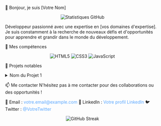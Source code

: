 👋 Bonjour, je suis [Votre Nom]
<div align="center">
  <img src="https://github-readme-stats.vercel.app/api?username=VotreNomUtilisateur&show_icons=true&theme=radical" alt="Statistiques GitHub">
</div>

Développeur passionné avec une expertise en [vos domaines d'expertise]. Je suis constamment à la recherche de nouveaux défis et d'opportunités pour apprendre et grandir dans le monde du développement.

🚀 Mes compétences
<p align="center">
  <img src="https://img.shields.io/badge/HTML5-E34F26?style=for-the-badge&logo=html5&logoColor=white" alt="HTML5">
  <img src="https://img.shields.io/badge/CSS3-1572B6?style=for-the-badge&logo=css3&logoColor=white" alt="CSS3">
  <img src="https://img.shields.io/badge/JavaScript-F7DF1E?style=for-the-badge&logo=javascript&logoColor=black" alt="JavaScript">
  <!-- Ajoutez d'autres badges de compétences ici -->
</p>

💼 Projets notables
<details>
  <summary>Nom du Projet 1</summary>

  Description brève du projet. Ce que j'ai appris, les technologies utilisées, etc.

  [Lien vers le projet](#)
</details>

<!-- Ajoutez d'autres projets de la même manière -->

📫 Me contacter
N'hésitez pas à me contacter pour des collaborations ou des opportunités !

📧 Email : [votre.email@example.com](mailto:votre.email@example.com)
💼 LinkedIn : [Votre profil LinkedIn](#)
🐦 Twitter : [@VotreTwitter](#)

<div align="center">
  <img src="https://github-readme-streak-stats.herokuapp.com/?user=VotreNomUtilisateur&theme=dark" alt="GitHub Streak">
</div>
<!-- CSS personnalisé intégré -->
<style>
  .container {
    max-width: 800px;
    margin: 0 auto;
    padding: 20px;
    font-family: -apple-system, BlinkMacSystemFont, Segoe UI, Helvetica, Arial, sans-serif, Apple Color Emoji, Segoe UI Emoji;
  }
  h1 { color: #58a6ff; }
  h2 { color: #58a6ff; border-bottom: 1px solid #30363d; padding-bottom: 0.3em; }
  .skills { display: flex; flex-wrap: wrap; gap: 10px; }
  .skill { background-color: #21262d; padding: 5px 10px; border-radius: 5px; font-size: 14px; }
  .project { background-color: #0d1117; border: 1px solid #30363d; border-radius: 5px; padding: 15px; margin-bottom: 15px; }
  a { color: #58a6ff; text-decoration: none; }
  a:hover { text-decoration: underline; }
</style>
